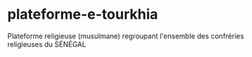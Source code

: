 # plateforme-e-tourkhia
Plateforme religieuse (musulmane) regroupant l'ensemble des confréries religieuses du SÉNÉGAL
